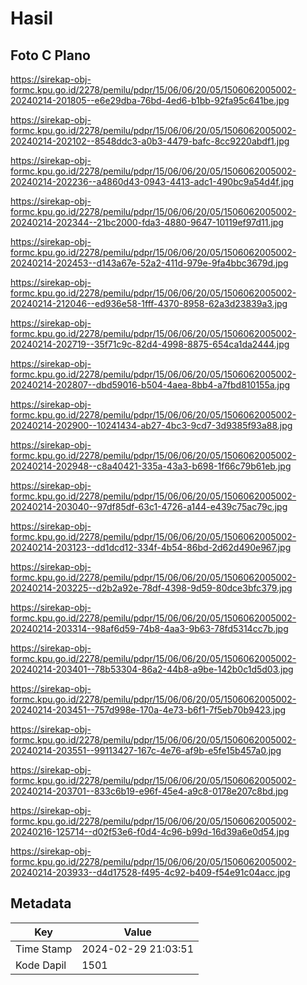 # Hasil

## Foto C Plano

https://sirekap-obj-formc.kpu.go.id/2278/pemilu/pdpr/15/06/06/20/05/1506062005002-20240214-201805--e6e29dba-76bd-4ed6-b1bb-92fa95c641be.jpg

https://sirekap-obj-formc.kpu.go.id/2278/pemilu/pdpr/15/06/06/20/05/1506062005002-20240214-202102--8548ddc3-a0b3-4479-bafc-8cc9220abdf1.jpg

https://sirekap-obj-formc.kpu.go.id/2278/pemilu/pdpr/15/06/06/20/05/1506062005002-20240214-202236--a4860d43-0943-4413-adc1-490bc9a54d4f.jpg

https://sirekap-obj-formc.kpu.go.id/2278/pemilu/pdpr/15/06/06/20/05/1506062005002-20240214-202344--21bc2000-fda3-4880-9647-10119ef97d11.jpg

https://sirekap-obj-formc.kpu.go.id/2278/pemilu/pdpr/15/06/06/20/05/1506062005002-20240214-202453--d143a67e-52a2-411d-979e-9fa4bbc3679d.jpg

https://sirekap-obj-formc.kpu.go.id/2278/pemilu/pdpr/15/06/06/20/05/1506062005002-20240214-212046--ed936e58-1fff-4370-8958-62a3d23839a3.jpg

https://sirekap-obj-formc.kpu.go.id/2278/pemilu/pdpr/15/06/06/20/05/1506062005002-20240214-202719--35f71c9c-82d4-4998-8875-654ca1da2444.jpg

https://sirekap-obj-formc.kpu.go.id/2278/pemilu/pdpr/15/06/06/20/05/1506062005002-20240214-202807--dbd59016-b504-4aea-8bb4-a7fbd810155a.jpg

https://sirekap-obj-formc.kpu.go.id/2278/pemilu/pdpr/15/06/06/20/05/1506062005002-20240214-202900--10241434-ab27-4bc3-9cd7-3d9385f93a88.jpg

https://sirekap-obj-formc.kpu.go.id/2278/pemilu/pdpr/15/06/06/20/05/1506062005002-20240214-202948--c8a40421-335a-43a3-b698-1f66c79b61eb.jpg

https://sirekap-obj-formc.kpu.go.id/2278/pemilu/pdpr/15/06/06/20/05/1506062005002-20240214-203040--97df85df-63c1-4726-a144-e439c75ac79c.jpg

https://sirekap-obj-formc.kpu.go.id/2278/pemilu/pdpr/15/06/06/20/05/1506062005002-20240214-203123--dd1dcd12-334f-4b54-86bd-2d62d490e967.jpg

https://sirekap-obj-formc.kpu.go.id/2278/pemilu/pdpr/15/06/06/20/05/1506062005002-20240214-203225--d2b2a92e-78df-4398-9d59-80dce3bfc379.jpg

https://sirekap-obj-formc.kpu.go.id/2278/pemilu/pdpr/15/06/06/20/05/1506062005002-20240214-203314--98af6d59-74b8-4aa3-9b63-78fd5314cc7b.jpg

https://sirekap-obj-formc.kpu.go.id/2278/pemilu/pdpr/15/06/06/20/05/1506062005002-20240214-203401--78b53304-86a2-44b8-a9be-142b0c1d5d03.jpg

https://sirekap-obj-formc.kpu.go.id/2278/pemilu/pdpr/15/06/06/20/05/1506062005002-20240214-203451--757d998e-170a-4e73-b6f1-7f5eb70b9423.jpg

https://sirekap-obj-formc.kpu.go.id/2278/pemilu/pdpr/15/06/06/20/05/1506062005002-20240214-203551--99113427-167c-4e76-af9b-e5fe15b457a0.jpg

https://sirekap-obj-formc.kpu.go.id/2278/pemilu/pdpr/15/06/06/20/05/1506062005002-20240214-203701--833c6b19-e96f-45e4-a9c8-0178e207c8bd.jpg

https://sirekap-obj-formc.kpu.go.id/2278/pemilu/pdpr/15/06/06/20/05/1506062005002-20240216-125714--d02f53e6-f0d4-4c96-b99d-16d39a6e0d54.jpg

https://sirekap-obj-formc.kpu.go.id/2278/pemilu/pdpr/15/06/06/20/05/1506062005002-20240214-203933--d4d17528-f495-4c92-b409-f54e91c04acc.jpg


## Metadata

| Key        | Value               |
| ---------- | ------------------- |
| Time Stamp | 2024-02-29 21:03:51 |
| Kode Dapil | 1501                |




